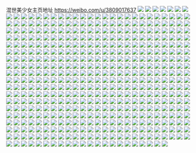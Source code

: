 混世美少女主页地址 https://weibo.com/u/3809017637 
![](https://wx4.sinaimg.cn/mw2000/e308ff25ly1h85mmlumxkj20u0140k13.jpg) 
![](https://wx4.sinaimg.cn/mw2000/e308ff25ly1h85mlwzrcdj20u0140n60.jpg) 
![](https://wx4.sinaimg.cn/mw2000/e308ff25ly1h85mlw3kj2j20u0140qar.jpg) 
![](https://wx4.sinaimg.cn/mw2000/e308ff25ly1h85mlwnkadj20u0140k0a.jpg) 
![](https://wx4.sinaimg.cn/mw2000/e308ff25ly1h83ulrlyc3j20ju1ds0vk.jpg) 
![](https://wx4.sinaimg.cn/mw2000/e308ff25ly1h80bhhpk8wj20u0140gwy.jpg) 
![](https://wx4.sinaimg.cn/mw2000/e308ff25ly1h80bhf6m1dj20u014012u.jpg) 
![](https://wx4.sinaimg.cn/mw2000/e308ff25ly1h80bhi588xj20u0140gv8.jpg) 
![](https://wx4.sinaimg.cn/mw2000/e308ff25ly1h7zdlmud5ej20ka0g4js5.jpg) 
![](https://wx4.sinaimg.cn/mw2000/e308ff25ly1h7zdkl17loj20jq0b974o.jpg) 
![](https://wx4.sinaimg.cn/mw2000/e308ff25ly1h7w65issakj20u00u0q7t.jpg) 
![](https://wx4.sinaimg.cn/mw2000/e308ff25ly1h7y2x4kbfkj20u00u0jvk.jpg) 
![](https://wx4.sinaimg.cn/mw2000/e308ff25ly1h7tps7pnhij20u014049h.jpg) 
![](https://wx4.sinaimg.cn/mw2000/e308ff25ly1h7tps820dmj20sg0sgthe.jpg) 
![](https://wx4.sinaimg.cn/mw2000/e308ff25ly1h7tps8d3ftj20u0140qcz.jpg) 
![](https://wx4.sinaimg.cn/mw2000/e308ff25ly1h7tnft1gqoj20n00cy0ts.jpg) 
![](https://wx4.sinaimg.cn/mw2000/e308ff25ly1h7q0781qoej20u0140tj8.jpg) 
![](https://wx4.sinaimg.cn/mw2000/e308ff25ly1h7q07b58hij20u014012q.jpg) 
![](https://wx4.sinaimg.cn/mw2000/e308ff25ly1h7q07dzht5j20u0140471.jpg) 
![](https://wx4.sinaimg.cn/mw2000/e308ff25ly1h7q07ith8zj20u014048n.jpg) 
![](https://wx4.sinaimg.cn/mw2000/e308ff25ly1h7q07kcgkej20u0140qbw.jpg) 
![](https://wx4.sinaimg.cn/mw2000/e308ff25ly1h7oujcm2wbj20u0140amp.jpg) 
![](https://wx4.sinaimg.cn/mw2000/e308ff25ly1h7oujbr0fxj20u014015m.jpg) 
![](https://wx4.sinaimg.cn/mw2000/e308ff25ly1h7oujc2v60j20u0140wnk.jpg) 
![](https://wx4.sinaimg.cn/mw2000/e308ff25ly1h7oujcvgh1j20u0140ti1.jpg) 
![](https://wx4.sinaimg.cn/mw2000/e308ff25ly1h7mi7ibq2kj20u014010u.jpg) 
![](https://wx4.sinaimg.cn/mw2000/e308ff25ly1h7mi7nelolj21400u00z1.jpg) 
![](https://wx4.sinaimg.cn/mw2000/e308ff25ly1h7li5vuxgwj20n01ds41l.jpg) 
![](https://wx4.sinaimg.cn/mw2000/e308ff25ly1h7lindx43qj20n01dsdhx.jpg) 
![](https://wx4.sinaimg.cn/mw2000/e308ff25ly1h7fs72ialxj20n01dsjse.jpg) 
![](https://wx4.sinaimg.cn/mw2000/e308ff25ly1h7fs72rs3yj20n01ds75d.jpg) 
![](https://wx4.sinaimg.cn/mw2000/e308ff25ly1h7fs729q31j20n01ds76o.jpg) 
![](https://wx4.sinaimg.cn/mw2000/e308ff25ly1h7k6wwbjjbj20u01407mo.jpg) 
![](https://wx4.sinaimg.cn/mw2000/e308ff25ly1h7k6wwok94j20u0140nfo.jpg) 
![](https://wx4.sinaimg.cn/mw2000/e308ff25ly1h7k6zkl0o4j20u01407d1.jpg) 
![](https://wx4.sinaimg.cn/mw2000/e308ff25ly1h7k71ytqtjj20u0140aiz.jpg) 
![](https://wx4.sinaimg.cn/mw2000/e308ff25ly1h7cer9qm5nj20u0140tdh.jpg) 
![](https://wx4.sinaimg.cn/mw2000/e308ff25ly1h7cera0qv6j20u0140wjf.jpg) 
![](https://wx4.sinaimg.cn/mw2000/e308ff25ly1h7ceraeadtj20u0140qcb.jpg) 
![](https://wx4.sinaimg.cn/mw2000/e308ff25ly1h7cerankxdj20u014042y.jpg) 
![](https://wx4.sinaimg.cn/mw2000/e308ff25ly1h7k6m7h9egj20u0140woy.jpg) 
![](https://wx4.sinaimg.cn/mw2000/e308ff25ly1h7k6m8vnltj20u0140dqk.jpg) 
![](https://wx4.sinaimg.cn/mw2000/e308ff25ly1h7k6m8193oj20u0140tjo.jpg) 
![](https://wx4.sinaimg.cn/mw2000/e308ff25ly1h7k6m94ec1j20u0140k2i.jpg) 
![](https://wx4.sinaimg.cn/mw2000/e308ff25ly1h7k6m75ydjj20u01407eu.jpg) 
![](https://wx4.sinaimg.cn/mw2000/e308ff25ly1h7k6m8mdfrj20u0140dqh.jpg) 
![](https://wx4.sinaimg.cn/mw2000/e308ff25ly1h7k6jpmk2zj20u0140wnf.jpg) 
![](https://wx4.sinaimg.cn/mw2000/e308ff25ly1h7k6jpwm5rj20u0140thu.jpg) 
![](https://wx4.sinaimg.cn/mw2000/e308ff25ly1h7k6jqazvaj20u0140akl.jpg) 
![](https://wx4.sinaimg.cn/mw2000/e308ff25ly1h7cd1ofjgnj21400u0n23.jpg) 
![](https://wx4.sinaimg.cn/mw2000/e308ff25ly1h7cd1op2jqj21400u0di3.jpg) 
![](https://wx4.sinaimg.cn/mw2000/e308ff25ly1h7cd1p7lq9j21hc0u0n2o.jpg) 
![](https://wx4.sinaimg.cn/mw2000/e308ff25ly1h7ccqsm9bzj20u0140n43.jpg) 
![](https://wx4.sinaimg.cn/mw2000/e308ff25ly1h7ccqt58v4j20u00u0abk.jpg) 
![](https://wx4.sinaimg.cn/mw2000/e308ff25ly1h73xj1f1trj20u0140gpy.jpg) 
![](https://wx4.sinaimg.cn/mw2000/e308ff25ly1h73xj1ojtxj20u01400xa.jpg) 
![](https://wx4.sinaimg.cn/mw2000/e308ff25ly1h73xj1xzwyj20u0140q7v.jpg) 
![](https://wx4.sinaimg.cn/mw2000/e308ff25ly1h73xj26e19j20u01400uc.jpg) 
![](https://wx4.sinaimg.cn/mw2000/e308ff25ly1h71th7y5z0j20u0140ju0.jpg) 
![](https://wx4.sinaimg.cn/mw2000/e308ff25ly1h6skudh7u5j21400u0tfq.jpg) 
![](https://wx4.sinaimg.cn/mw2000/e308ff25ly1h6x4n04a9vj20u0140dp5.jpg) 
![](https://wx4.sinaimg.cn/mw2000/e308ff25ly1h6skycg2bkj20n00uotbd.jpg) 
![](https://wx4.sinaimg.cn/mw2000/e308ff25ly1h6tk7meplcj20u00u0gms.jpg) 
![](https://wx4.sinaimg.cn/mw2000/e308ff25ly1h6tk7n66d0j20u013yn0p.jpg) 
![](https://wx4.sinaimg.cn/mw2000/e308ff25ly1h6x4skzfgbj21400u0n4l.jpg) 
![](https://wx4.sinaimg.cn/mw2000/e308ff25ly1h6x4sg67k6j20u0140tgd.jpg) 
![](https://wx4.sinaimg.cn/mw2000/e308ff25ly1h6x4sz475aj20u01400wp.jpg) 
![](https://wx4.sinaimg.cn/mw2000/e308ff25ly1h6mxuvly2nj20u0140465.jpg) 
![](https://wx4.sinaimg.cn/mw2000/e308ff25ly1h6mxuv0k6rj20u0140dn5.jpg) 
![](https://wx4.sinaimg.cn/mw2000/e308ff25ly1h6mxuuda40j20u0140qat.jpg) 
![](https://wx4.sinaimg.cn/mw2000/e308ff25ly1h6mxutip9rj20u0140wmj.jpg) 
![](https://wx4.sinaimg.cn/mw2000/e308ff25ly1h6mxuwe3nhj20u0140n3w.jpg) 
![](https://wx4.sinaimg.cn/mw2000/e308ff25ly1h6my0hmfs8j20u01407bi.jpg) 
![](https://wx4.sinaimg.cn/mw2000/e308ff25ly1h6hf8bzgpwj20u0140q6v.jpg) 
![](https://wx4.sinaimg.cn/mw2000/e308ff25ly1h6gxjyznlij20u00u077c.jpg) 
![](https://wx4.sinaimg.cn/mw2000/e308ff25ly1h6hf9npst0j20u0140dmi.jpg) 
![](https://wx4.sinaimg.cn/mw2000/e308ff25ly1h6b3k0qgioj20u0140tk3.jpg) 
![](https://wx4.sinaimg.cn/mw2000/e308ff25ly1h6b3k042xfj20u014017r.jpg) 
![](https://wx4.sinaimg.cn/mw2000/e308ff25ly1h6b3k1gx7qj20u0140dra.jpg) 
![](https://wx4.sinaimg.cn/mw2000/e308ff25ly1h65z4xh8k0j21g70tc7cr.jpg) 
![](https://wx4.sinaimg.cn/mw2000/e308ff25ly1h646dmrfs3j20n01dsdmo.jpg) 
![](https://wx4.sinaimg.cn/mw2000/e308ff25ly1h646dnmbrkj20u014049n.jpg) 
![](https://wx4.sinaimg.cn/mw2000/e308ff25ly1h60zidnuk8j20u0140gzy.jpg) 
![](https://wx4.sinaimg.cn/mw2000/e308ff25ly1h60zieaulaj20u0140gvz.jpg) 
![](https://wx4.sinaimg.cn/mw2000/e308ff25ly1h60zidy9ksj20u0140duh.jpg) 
![](https://wx4.sinaimg.cn/mw2000/e308ff25ly1h5zlspeg1yj20u0140tc5.jpg) 
![](https://wx4.sinaimg.cn/mw2000/e308ff25ly1h5zlsp0iycj20u0140afl.jpg) 
![](https://wx4.sinaimg.cn/mw2000/e308ff25ly1h5zlspq4klj20u0140gu0.jpg) 
![](https://wx4.sinaimg.cn/mw2000/e308ff25ly1h5s84i5x6ej20n00uoq8o.jpg) 
![](https://wx4.sinaimg.cn/mw2000/e308ff25ly1h5s84hsfg4j22c0340b2b.jpg) 
![](https://wx4.sinaimg.cn/mw2000/e308ff25ly1h5pza7x447j20u0140gvq.jpg) 
![](https://wx4.sinaimg.cn/mw2000/e308ff25ly1h5pza8oj12j20u01407e7.jpg) 
![](https://wx4.sinaimg.cn/mw2000/e308ff25ly1h5o8ixhrsjj22c0340u0z.jpg) 
![](https://wx4.sinaimg.cn/mw2000/e308ff25ly1h5o8iz3eb5j21o02807wi.jpg) 
![](https://wx4.sinaimg.cn/mw2000/e308ff25ly1h5o8j2goj4j22c0340b2c.jpg) 
![](https://wx4.sinaimg.cn/mw2000/e308ff25ly1h5n66wdy57j22c0340x6q.jpg) 
![](https://wx4.sinaimg.cn/mw2000/e308ff25ly1h5n66u6oz6j22c0340e83.jpg) 
![](https://wx4.sinaimg.cn/mw2000/e308ff25ly1h5n66rk4a6j22c0340b2b.jpg) 
![](https://wx4.sinaimg.cn/mw2000/e308ff25ly1h5n66yjsz3j22c0340npf.jpg) 
![](https://wx4.sinaimg.cn/mw2000/e308ff25ly1h5k8yceqzaj20wi17cqgi.jpg) 
![](https://wx4.sinaimg.cn/mw2000/e308ff25ly1h5k8yb8ul3j20sy12mqfu.jpg) 
![](https://wx4.sinaimg.cn/mw2000/e308ff25ly1h5k8yafyysj21o0280u0x.jpg) 
![](https://wx4.sinaimg.cn/mw2000/e308ff25ly1h5k8ydbvzpj20wi17caj1.jpg) 
![](https://wx4.sinaimg.cn/mw2000/e308ff25ly1h5jrs8sm0sj22c0340kjn.jpg) 
![](https://wx4.sinaimg.cn/mw2000/e308ff25ly1h5jrsc28csj22c0340npf.jpg) 
![](https://wx4.sinaimg.cn/mw2000/e308ff25ly1h5jrsid0tlj22c0340u0z.jpg) 
![](https://wx4.sinaimg.cn/mw2000/e308ff25ly1h5h9kv6774j22c0340qv8.jpg) 
![](https://wx4.sinaimg.cn/mw2000/e308ff25ly1h5h9ks1szjj22c03407wk.jpg) 
![](https://wx4.sinaimg.cn/mw2000/e308ff25ly1h5h9koh6hnj22c03401l0.jpg) 
![](https://wx4.sinaimg.cn/mw2000/e308ff25ly1gzd8g9jwhkj20u014010s.jpg) 
![](https://wx4.sinaimg.cn/mw2000/e308ff25ly1gzd8g7p7tqj20u0140jz9.jpg) 
![](https://wx4.sinaimg.cn/mw2000/e308ff25ly1gzd8g5vzwpj20u0140ai4.jpg) 
![](https://wx4.sinaimg.cn/mw2000/e308ff25ly1gxp0rgpy8ij22bt340u0x.jpg) 
![](https://wx4.sinaimg.cn/mw2000/e308ff25ly1gxp0s3p525j22c0340kjm.jpg) 
![](https://wx4.sinaimg.cn/mw2000/e308ff25ly1gvzbdxy3thj21o0280e82.jpg) 
![](https://wx4.sinaimg.cn/mw2000/e308ff25ly1gvzbgdy1kaj21o02807wi.jpg) 
![](https://wx4.sinaimg.cn/mw2000/e308ff25ly1gvzbe0skqij21o0280b2a.jpg) 
![](https://wx4.sinaimg.cn/mw2000/0049Mfully1gvn7qjvimcj60u0140h0b02.jpg) 
![](https://wx4.sinaimg.cn/mw2000/e308ff25ly1gvn7qm62o8j20u01404cx.jpg) 
![](https://wx4.sinaimg.cn/mw2000/e308ff25ly1gvn7qh709pj20u01407is.jpg) 
![](https://wx4.sinaimg.cn/mw2000/0049Mfully1gvl8pc5ujxj62c03407wm02.jpg) 
![](https://wx4.sinaimg.cn/mw2000/0049Mfully1gvl8pfax7ej62c02c0npe02.jpg) 
![](https://wx4.sinaimg.cn/mw2000/0049Mfully1gvl8owtkk2j62bt340e8502.jpg) 
![](https://wx4.sinaimg.cn/mw2000/0049Mfully1gvl8oyrd3xj60rj10pdyj02.jpg) 
![](https://wx4.sinaimg.cn/mw2000/0049Mfully1gvl8oxq9mej60oz0xbdrz02.jpg) 
![](https://wx4.sinaimg.cn/mw2000/0049Mfully1gvl8pd2fq2j60k40qtjyt02.jpg) 
![](https://wx4.sinaimg.cn/mw2000/0049Mfully1gve34ps99tj61o0280x6q02.jpg) 
![](https://wx4.sinaimg.cn/mw2000/0049Mfully1gve34uut22j61o02807wj02.jpg) 
![](https://wx4.sinaimg.cn/mw2000/0049Mfully1gve34z41s5j61o02807wj02.jpg) 
![](https://wx4.sinaimg.cn/mw2000/0049Mfully1gve34lfbl2j61o02804qr02.jpg) 
![](https://wx4.sinaimg.cn/mw2000/0049Mfully1gv03d1zshnj60u0140tek02.jpg) 
![](https://wx4.sinaimg.cn/mw2000/e308ff25ly1gv03d326bsj20u0140doq.jpg) 
![](https://wx4.sinaimg.cn/mw2000/e308ff25ly1gv03d2lhmqj20u00u0472.jpg) 
![](https://wx4.sinaimg.cn/mw2000/0049Mfully1gv03d1jh8vj60u0140alt02.jpg) 
![](https://wx4.sinaimg.cn/mw2000/0049Mfully1gux0xbkoizj61o01o0qv502.jpg) 
![](https://wx4.sinaimg.cn/mw2000/0049Mfully1gux0xce0r4j61o01o0hdt02.jpg) 
![](https://wx4.sinaimg.cn/mw2000/0049Mfully1gux0xdrwadj61gv1gve8102.jpg) 
![](https://wx4.sinaimg.cn/mw2000/0049Mfully1gux0x9zmknj61o01o0u0x02.jpg) 
![](https://wx4.sinaimg.cn/mw2000/e308ff25ly1gt4g4qfp9wj21o0280kjl.jpg) 
![](https://wx4.sinaimg.cn/mw2000/e308ff25ly1gt4g4rcc87j21o0280e81.jpg) 
![](https://wx4.sinaimg.cn/mw2000/e308ff25ly1gt4g4okelqj21o0280hdt.jpg) 
![](https://wx4.sinaimg.cn/mw2000/e308ff25ly1gt4g4sa2awj21o0280npd.jpg) 
![](https://wx4.sinaimg.cn/mw2000/e308ff25ly1gsus6v8qozj20zk1beh8f.jpg) 
![](https://wx4.sinaimg.cn/mw2000/0049Mfully1gsus6x1lo3j60zk1benhm02.jpg) 
![](https://wx4.sinaimg.cn/mw2000/e308ff25ly1gsus6xgawpj20zk1be7rp.jpg) 
![](https://wx4.sinaimg.cn/mw2000/e308ff25ly1gsus6w0wuvj20zk1a7auw.jpg) 
![](https://wx4.sinaimg.cn/mw2000/e308ff25ly1gsus6yn6p2j22c02c07wi.jpg) 
![](https://wx4.sinaimg.cn/mw2000/e308ff25ly1gsus6wlr2zj20zk1be7ri.jpg) 
![](https://wx4.sinaimg.cn/mw2000/e308ff25ly1gs2jnd0075j20u0140gnv.jpg) 
![](https://wx4.sinaimg.cn/mw2000/e308ff25ly1gr5wpwa2dxj20u0140agf.jpg) 
![](https://wx4.sinaimg.cn/mw2000/e308ff25ly1gr5wpvu00hj20ty13x7ed.jpg) 
![](https://wx4.sinaimg.cn/mw2000/e308ff25ly1gr5wpwuk9fj20rr1dckbd.jpg) 
![](https://wx4.sinaimg.cn/mw2000/e308ff25ly1gqpaexejq0j21o01o07wh.jpg) 
![](https://wx4.sinaimg.cn/mw2000/e308ff25ly1gqmhaqb0qlj20u0140qel.jpg) 
![](https://wx4.sinaimg.cn/mw2000/e308ff25ly1gqmqm2ra81j20u0140am3.jpg) 
![](https://wx4.sinaimg.cn/mw2000/e308ff25ly1gqmqtdc84rj20u0140tk9.jpg) 
![](https://wx4.sinaimg.cn/mw2000/e308ff25ly1gqmqm22z58j20u0140k2d.jpg) 
![](https://wx4.sinaimg.cn/mw2000/e308ff25ly1gqmqtdxt33j20u0140aiq.jpg) 
![](https://wx4.sinaimg.cn/mw2000/e308ff25ly1gqmhav2mrlj20u0140k36.jpg) 
![](https://wx4.sinaimg.cn/mw2000/e308ff25ly1gqmhax2du7j20u0140aqm.jpg) 
![](https://wx4.sinaimg.cn/mw2000/e308ff25ly1gqmhbxpofdj20u0140nd3.jpg) 
![](https://wx4.sinaimg.cn/mw2000/e308ff25ly1gqmhawh8s3j20u0140toq.jpg) 
![](https://wx4.sinaimg.cn/mw2000/e308ff25ly1gpzc2ria64j20u01477ee.jpg) 
![](https://wx4.sinaimg.cn/mw2000/e308ff25ly1gpzc2sc2xgj20u00u07ba.jpg) 
![](https://wx4.sinaimg.cn/mw2000/e308ff25ly1gpzc2qi1d2j20u014pqdg.jpg) 
![](https://wx4.sinaimg.cn/mw2000/e308ff25ly1gpzc2t55ywj21400u0tm1.jpg) 
![](https://wx4.sinaimg.cn/mw2000/e308ff25ly1gpzc2trky4j20u00u07do.jpg) 
![](https://wx4.sinaimg.cn/mw2000/e308ff25ly1gpzc2uq2w1j21400u015q.jpg) 
![](https://wx4.sinaimg.cn/mw2000/e308ff25ly1gp984uejn0j20u00u0wml.jpg) 
![](https://wx4.sinaimg.cn/mw2000/e308ff25ly1gp984vog6hj20u00u0487.jpg) 
![](https://wx4.sinaimg.cn/mw2000/e308ff25ly1gp984xg923j20u00u0tgi.jpg) 
![](https://wx4.sinaimg.cn/mw2000/e308ff25ly1gp984yq3tjj20u00u0wjw.jpg) 
![](https://wx4.sinaimg.cn/mw2000/e308ff25ly1gp984zi7taj20u00u0gpf.jpg) 
![](https://wx4.sinaimg.cn/mw2000/e308ff25ly1gp9850e5p2j20u00u0te5.jpg) 
![](https://wx4.sinaimg.cn/mw2000/e308ff25ly1gp9851ihejj20u00u07a5.jpg) 
![](https://wx4.sinaimg.cn/mw2000/e308ff25ly1gp984tahbtj20u00u0jyz.jpg) 
![](https://wx4.sinaimg.cn/mw2000/e308ff25ly1gp9852viuzj20u00u0gua.jpg) 
![](https://wx4.sinaimg.cn/mw2000/e308ff25ly1goy1ddvws2j22c02c0e82.jpg) 
![](https://wx4.sinaimg.cn/mw2000/e308ff25ly1gopbezcczhj21o01o07wh.jpg) 
![](https://wx4.sinaimg.cn/mw2000/e308ff25ly1gokzxsr24aj21o027z1ky.jpg) 
![](https://wx4.sinaimg.cn/mw2000/e308ff25ly1gokzx21m8bj21o027zhdt.jpg) 
![](https://wx4.sinaimg.cn/mw2000/e308ff25ly1gokzx3hnoej21o0280qv5.jpg) 
![](https://wx4.sinaimg.cn/mw2000/e308ff25ly1gocqxr4s39j22c02c0e82.jpg) 
![](https://wx4.sinaimg.cn/mw2000/e308ff25ly1gocqxw6xhmj22c02c0e82.jpg) 
![](https://wx4.sinaimg.cn/mw2000/e308ff25ly1gocqy0q65zj22c02c0u0x.jpg) 
![](https://wx4.sinaimg.cn/mw2000/e308ff25ly1gnl5q7xqu5j22c02c04qp.jpg) 
![](https://wx4.sinaimg.cn/mw2000/e308ff25ly1gnl5q5xafjj22c02c0x6p.jpg) 
![](https://wx4.sinaimg.cn/mw2000/e308ff25ly1gnl5q9f9tkj22c02c04qp.jpg) 
![](https://wx4.sinaimg.cn/mw2000/e308ff25ly1gnjbh9xa79j22c02c0e81.jpg) 
![](https://wx4.sinaimg.cn/mw2000/e308ff25ly1gn768eu0ufj22c02c01kx.jpg) 
![](https://wx4.sinaimg.cn/mw2000/e308ff25ly1gn768dc6zaj22c02c0e81.jpg) 
![](https://wx4.sinaimg.cn/mw2000/e308ff25ly1gn768gpmz8j22c02c04qp.jpg) 
![](https://wx4.sinaimg.cn/mw2000/e308ff25ly1gn768jh8q2j22c02c07wh.jpg) 
![](https://wx4.sinaimg.cn/mw2000/e308ff25ly1gn2wvnesvdj22c02c04pr.jpg) 
![](https://wx4.sinaimg.cn/mw2000/e308ff25ly1gmykdo4j9cj20u00u0wic.jpg) 
![](https://wx4.sinaimg.cn/mw2000/e308ff25ly1gmykdpkz2zj20u00u0dia.jpg) 
![](https://wx4.sinaimg.cn/mw2000/e308ff25ly1gmykdq31azj20u00u0q78.jpg) 
![](https://wx4.sinaimg.cn/mw2000/e308ff25ly1gmykdqa8xwj20u00u0dim.jpg) 
![](https://wx4.sinaimg.cn/mw2000/e308ff25ly1gmqkn7fj6xj20u00u0n0d.jpg) 
![](https://wx4.sinaimg.cn/mw2000/e308ff25ly1gmput5ouauj22c02c0b2b.jpg) 
![](https://wx4.sinaimg.cn/mw2000/e308ff25ly1gmmzu719kcj22c02c07wh.jpg) 
![](https://wx4.sinaimg.cn/mw2000/e308ff25ly1gmelehhryej22c02c0e81.jpg) 
![](https://wx4.sinaimg.cn/mw2000/e308ff25ly1gmcd61g0dtj21o0280npe.jpg) 
![](https://wx4.sinaimg.cn/mw2000/e308ff25ly1gmb26pbjnnj21400u0e81.jpg) 
![](https://wx4.sinaimg.cn/mw2000/e308ff25ly1gmb1zj69bdj22c0340npe.jpg) 
![](https://wx4.sinaimg.cn/mw2000/e308ff25ly1gmb1zeuucgj22c0340u0x.jpg) 
![](https://wx4.sinaimg.cn/mw2000/e308ff25ly1gmb1zkk1euj20m00tckcm.jpg) 
![](https://wx4.sinaimg.cn/mw2000/e308ff25ly1gmb22w3chaj20hy0ny7r0.jpg) 
![](https://wx4.sinaimg.cn/mw2000/e308ff25ly1gmb23u9sh4j20u00u0e4v.jpg) 
![](https://wx4.sinaimg.cn/mw2000/e308ff25ly1gmb23fabbfj20u00u0tif.jpg) 
![](https://wx4.sinaimg.cn/mw2000/e308ff25ly1gmb23eq0y8j20u00u0gxx.jpg) 
![](https://wx4.sinaimg.cn/mw2000/e308ff25ly1gmb24hb8jaj22c02c0b2a.jpg) 
![](https://wx4.sinaimg.cn/mw2000/e308ff25ly1gmb1ve79g6j20tu0tue81.jpg) 
![](https://wx4.sinaimg.cn/mw2000/e308ff25ly1gmb1vdftkyj20tu0tu7wh.jpg) 
![](https://wx4.sinaimg.cn/mw2000/e308ff25ly1gmb1vv275nj20tu0tu4qp.jpg) 
![](https://wx4.sinaimg.cn/mw2000/e308ff25ly1gmb1w8wd1vj20tu0tub29.jpg) 
![](https://wx4.sinaimg.cn/mw2000/e308ff25ly1gmb1dev46hj21o0280e82.jpg) 
![](https://wx4.sinaimg.cn/mw2000/e308ff25ly1gmb1dbirqtj21o02804qq.jpg) 
![](https://wx4.sinaimg.cn/mw2000/e308ff25ly1gmb1dd82yij21o0280hdu.jpg) 
![](https://wx4.sinaimg.cn/mw2000/e308ff25ly1gmb1da5rnyj21o0280hdu.jpg) 
![](https://wx4.sinaimg.cn/mw2000/e308ff25ly1gmb1dgc0jdj20u0140tj4.jpg) 
![](https://wx4.sinaimg.cn/mw2000/e308ff25ly1gmb1dg0sb8j20n00uldo4.jpg) 
![](https://wx4.sinaimg.cn/mw2000/e308ff25ly1gmb192hh34j22c02c01kx.jpg) 
![](https://wx4.sinaimg.cn/mw2000/e308ff25ly1gmb194ghcdj22c02c0npd.jpg) 
![](https://wx4.sinaimg.cn/mw2000/e308ff25ly1gmb196hj8cj23402c0qv5.jpg) 
![](https://wx4.sinaimg.cn/mw2000/e308ff25ly1gmb0q7oj5gj21o026bu0z.jpg) 
![](https://wx4.sinaimg.cn/mw2000/e308ff25ly1gmb0q8l1cjj21o0280npd.jpg) 
![](https://wx4.sinaimg.cn/mw2000/e308ff25ly1gmb0q971r4j20mi0mikdv.jpg) 
![](https://wx4.sinaimg.cn/mw2000/e308ff25ly1gmb0ldnvwkj22c02c04qp.jpg) 
![](https://wx4.sinaimg.cn/mw2000/e308ff25ly1gmb0lc0tpej22c02c01kx.jpg) 
![](https://wx4.sinaimg.cn/mw2000/e308ff25ly1gmb0lfa1qrj22c02c07wh.jpg) 
![](https://wx4.sinaimg.cn/mw2000/e308ff25ly1gmb0liwe2dj23402c0x6p.jpg) 
![](https://wx4.sinaimg.cn/mw2000/e308ff25ly1gmb0lgu5s3j22c02c01kx.jpg) 
![](https://wx4.sinaimg.cn/mw2000/e308ff25ly1gmb0lkpx26j22c02c07wh.jpg) 
![](https://wx4.sinaimg.cn/mw2000/e308ff25ly1gmb0i42cb0j22c02c07wh.jpg) 
![](https://wx4.sinaimg.cn/mw2000/e308ff25ly1gmb0i5uv9kj22c02c0b29.jpg) 
![](https://wx4.sinaimg.cn/mw2000/e308ff25ly1gmb0i8e3uhj22c02c0b29.jpg) 
![](https://wx4.sinaimg.cn/mw2000/e308ff25ly1gmb0i233r8j22c02c07wh.jpg) 
![](https://wx4.sinaimg.cn/mw2000/e308ff25ly1gmb0ib17dqj22c0340qv5.jpg) 
![](https://wx4.sinaimg.cn/mw2000/e308ff25ly1gmb0id2rifj22c02c07wh.jpg) 
![](https://wx4.sinaimg.cn/mw2000/e308ff25ly1gmb0iemfd9j22c02c07wh.jpg) 
![](https://wx4.sinaimg.cn/mw2000/e308ff25ly1gmb0iglxquj22c02c0b29.jpg) 
![](https://wx4.sinaimg.cn/mw2000/e308ff25ly1gmb0iis1j8j22c02c04qp.jpg) 
![](https://wx4.sinaimg.cn/mw2000/e308ff25ly1gm9vsrvaffj22c02c07w8.jpg) 
![](https://wx4.sinaimg.cn/mw2000/e308ff25ly1gm9vstexerj22c02c01kx.jpg) 
![](https://wx4.sinaimg.cn/mw2000/e308ff25ly1gm9vsul3crj22c02c0kab.jpg) 
![](https://wx4.sinaimg.cn/mw2000/e308ff25ly1gm9vsqovy8j22c02c01h1.jpg) 
![](https://wx4.sinaimg.cn/mw2000/e308ff25ly1gm9vsvvzwtj22c02c07wh.jpg) 
![](https://wx4.sinaimg.cn/mw2000/e308ff25ly1gm9vsx21q2j22c02c0qtr.jpg) 
![](https://wx4.sinaimg.cn/mw2000/e308ff25ly1gm9vsy2mzlj22c02c0tju.jpg) 
![](https://wx4.sinaimg.cn/mw2000/e308ff25ly1gm9vsz8l2zj22c02c04qp.jpg) 
![](https://wx4.sinaimg.cn/mw2000/e308ff25ly1gm9vt01ccdj20qa0qati2.jpg) 
![](https://wx4.sinaimg.cn/mw2000/e308ff25ly1gm8aak3c48j22c02c07wh.jpg) 
![](https://wx4.sinaimg.cn/mw2000/e308ff25ly1glm1exjmw2j23402c0hdt.jpg) 
![](https://wx4.sinaimg.cn/mw2000/e308ff25ly1glm1fhje84j21o0280x6p.jpg) 
![](https://wx4.sinaimg.cn/mw2000/e308ff25ly1glm1eyltztj20n00h743j.jpg) 
![](https://wx4.sinaimg.cn/mw2000/e308ff25ly1glm1fcizt2j21ag1ajb1j.jpg) 
![](https://wx4.sinaimg.cn/mw2000/e308ff25ly1glm1enmnclj20n00lpq63.jpg) 
![](https://wx4.sinaimg.cn/mw2000/e308ff25ly1glm1ffknt7j21o0280kjm.jpg) 
![](https://wx4.sinaimg.cn/mw2000/e308ff25gy1glhz4a4gejj22c0340b2d.jpg) 
![](https://wx4.sinaimg.cn/mw2000/e308ff25gy1glhz4h3u4zj23402c0b29.jpg) 
![](https://wx4.sinaimg.cn/mw2000/e308ff25gy1glhz45de3fj23402c0npd.jpg) 
![](https://wx4.sinaimg.cn/mw2000/e308ff25gy1glhz4eygu9j22bt3407wl.jpg) 
![](https://wx4.sinaimg.cn/mw2000/e308ff25gy1gl47zo3qkvj22c033yu0z.jpg) 
![](https://wx4.sinaimg.cn/mw2000/e308ff25gy1gl30f76lp9j22c02c0hdt.jpg) 
![](https://wx4.sinaimg.cn/mw2000/e308ff25gy1gl2xtq74dej23402jeqv7.jpg) 
![](https://wx4.sinaimg.cn/mw2000/e308ff25gy1gl2xtnxo1pj22c03407wj.jpg) 
![](https://wx4.sinaimg.cn/mw2000/e308ff25gy1gl2xtovaxoj21o02801ky.jpg) 
![](https://wx4.sinaimg.cn/mw2000/e308ff25gy1gl2xtrkh5kj22c0340kjn.jpg) 
![](https://wx4.sinaimg.cn/mw2000/e308ff25gy1gkzdg0vkh8j22c02c0hdt.jpg) 
![](https://wx4.sinaimg.cn/mw2000/e308ff25gy1gkzdg2qnvej22c02c0b29.jpg) 
![](https://wx4.sinaimg.cn/mw2000/e308ff25gy1gkyxch1f91j22c033y4qr.jpg) 
![](https://wx4.sinaimg.cn/mw2000/e308ff25gy1gkyxckyfhgj21o02801ky.jpg) 
![](https://wx4.sinaimg.cn/mw2000/e308ff25gy1gkyxcqfomej22c033yx6q.jpg) 
![](https://wx4.sinaimg.cn/mw2000/e308ff25gy1gkyxcv4lukj22c0340kjm.jpg) 
![](https://wx4.sinaimg.cn/mw2000/e308ff25gy1gkyxcb12p1j21o0280u0x.jpg) 
![](https://wx4.sinaimg.cn/mw2000/e308ff25gy1gkyxcygducj21c02dcqv5.jpg) 
![](https://wx4.sinaimg.cn/mw2000/e308ff25gy1gkyxd1y1bxj21o0280x6p.jpg) 
![](https://wx4.sinaimg.cn/mw2000/e308ff25gy1gkyy7zz4crj20m10tptej.jpg) 
![](https://wx4.sinaimg.cn/mw2000/e308ff25gy1gkyxd88odlj22c0340hdv.jpg) 
![](https://wx4.sinaimg.cn/mw2000/e308ff25gy1gkkqccqxiwj22bz2bz7wi.jpg) 
![](https://wx4.sinaimg.cn/mw2000/e308ff25gy1gkh6v40966j22c02c04qp.jpg) 
![](https://wx4.sinaimg.cn/mw2000/e308ff25gy1gkh6v6ur8uj22c02c04qp.jpg) 
![](https://wx4.sinaimg.cn/mw2000/e308ff25gy1gkc7yw4ap7j22c02c01ky.jpg) 
![](https://wx4.sinaimg.cn/mw2000/e308ff25ly1gk5plupneyj22c02c0e81.jpg) 
![](https://wx4.sinaimg.cn/mw2000/e308ff25ly1gjul0g1d2gj21o01o04qq.jpg) 
![](https://wx4.sinaimg.cn/mw2000/e308ff25ly1gjn9b3humcj22c02c0u0x.jpg) 
![](https://wx4.sinaimg.cn/mw2000/e308ff25ly1gjj0a885opj22c02c0e81.jpg) 
![](https://wx4.sinaimg.cn/mw2000/e308ff25ly1giodgs5l82j21kw1kwnn2.jpg) 
![](https://wx4.sinaimg.cn/mw2000/e308ff25ly1giodgtnpmuj21kw1kwe81.jpg) 
![](https://wx4.sinaimg.cn/mw2000/e308ff25ly1giodguitdsj21kw1kwe7b.jpg) 
![](https://wx4.sinaimg.cn/mw2000/e308ff25ly1giodgr8ym2j21kw1kw1kx.jpg) 
![](https://wx4.sinaimg.cn/mw2000/e308ff25ly1gi3fp2f5lfj21kw1kw7wh.jpg) 
![](https://wx4.sinaimg.cn/mw2000/e308ff25ly1gi3fp6fvfpj21o01o01ky.jpg) 
![](https://wx4.sinaimg.cn/mw2000/e308ff25ly1gi3fp3ytmxj21kw1kw7wh.jpg) 
![](https://wx4.sinaimg.cn/mw2000/e308ff25ly1gi3fp0x8sbj21kw1kwnpd.jpg) 
![](https://wx4.sinaimg.cn/mw2000/e308ff25ly1gi2aon9l2qj20u00u0ah5.jpg) 
![](https://wx4.sinaimg.cn/mw2000/e308ff25ly1gi2aoo1q47j20u00u0n3d.jpg) 
![](https://wx4.sinaimg.cn/mw2000/e308ff25ly1gi2aoora11j20u00u0gsi.jpg) 
![](https://wx4.sinaimg.cn/mw2000/e308ff25ly1gi2aomkl3gj20u00u0jwi.jpg) 
![](https://wx4.sinaimg.cn/mw2000/e308ff25ly1ghxt7v1673j22c02c0npe.jpg) 
![](https://wx4.sinaimg.cn/mw2000/e308ff25ly1ghxt7x5g0xj22c02c0npe.jpg) 
![](https://wx4.sinaimg.cn/mw2000/e308ff25ly1ghxt7zi98uj22801o0u0y.jpg) 
![](https://wx4.sinaimg.cn/mw2000/e308ff25gy1ghwlvg6c85j23402c0npd.jpg) 
![](https://wx4.sinaimg.cn/mw2000/e308ff25ly1ghsvzueu94j20va0u0n1d.jpg) 
![](https://wx4.sinaimg.cn/mw2000/e308ff25ly1ghsvzv687pj21400u0n7u.jpg) 
![](https://wx4.sinaimg.cn/mw2000/e308ff25ly1ghsvzwamuvj20u0140n7d.jpg) 
![](https://wx4.sinaimg.cn/mw2000/e308ff25ly1ghqwvpxrskj21s02dc7wh.jpg) 
![](https://wx4.sinaimg.cn/mw2000/e308ff25ly1ghqwvra6r8j21ov295hdt.jpg) 
![](https://wx4.sinaimg.cn/mw2000/e308ff25ly1ghqwvtn6asj21s02dcb29.jpg) 
![](https://wx4.sinaimg.cn/mw2000/e308ff25ly1ghqwvsf1adj21s02dc7wh.jpg) 
![](https://wx4.sinaimg.cn/mw2000/e308ff25gy1ghbh8malfpj21e41e4tq9.jpg) 
![](https://wx4.sinaimg.cn/mw2000/e308ff25gy1ghbh8pg930j22c02c0kjl.jpg) 
![](https://wx4.sinaimg.cn/mw2000/e308ff25gy1ghbh8txjcfj22c02c04qq.jpg) 
![](https://wx4.sinaimg.cn/mw2000/e308ff25gy1ghbh8l518fj22c02c01ky.jpg) 
![](https://wx4.sinaimg.cn/mw2000/e308ff25gy1ghbh8wqh97j20jc0jcjx2.jpg) 
![](https://wx4.sinaimg.cn/mw2000/e308ff25gy1ghbh8wa3jrj21s02dc7wh.jpg) 
![](https://wx4.sinaimg.cn/mw2000/e308ff25gy1gfawjib3b2j22c0340u0y.jpg) 
![](https://wx4.sinaimg.cn/mw2000/e308ff25gy1gf8lr71qwyj22c02c0e82.jpg) 
![](https://wx4.sinaimg.cn/mw2000/e308ff25gy1gf8lrbf0xrj22c02c0b2a.jpg) 
![](https://wx4.sinaimg.cn/mw2000/e308ff25ly1gebla15ia4j22ba2bab2a.jpg) 
![](https://wx4.sinaimg.cn/mw2000/e308ff25ly1gebla3ulmrj22c02c07wj.jpg) 
![](https://wx4.sinaimg.cn/mw2000/e308ff25ly1gebla6e1o0j22c02c0qv6.jpg) 
![](https://wx4.sinaimg.cn/mw2000/e308ff25ly1gebla8xuyej22c02c0x6p.jpg) 
![](https://wx4.sinaimg.cn/mw2000/e308ff25ly1ge7ihm9ldvj22c02c04qr.jpg) 
![](https://wx4.sinaimg.cn/mw2000/e308ff25ly1ge7ig3jjvdj22c02c0hdu.jpg) 
![](https://wx4.sinaimg.cn/mw2000/e308ff25ly1ge7id01fqyj22c02c0u0y.jpg) 
![](https://wx4.sinaimg.cn/mw2000/e308ff25ly1ge7ievuru6j22c02c0b2b.jpg) 
![](https://wx4.sinaimg.cn/mw2000/e308ff25ly1ge6invg5bwj22c0340kjo.jpg) 
![](https://wx4.sinaimg.cn/mw2000/e308ff25ly1ge6imnb2noj22c02ix7wk.jpg) 
![](https://wx4.sinaimg.cn/mw2000/e308ff25ly1ge6imqka4dj20u00u0dwn.jpg) 
![](https://wx4.sinaimg.cn/mw2000/e308ff25ly1ge6ikaqnrej20u00u0aoy.jpg) 
![](https://wx4.sinaimg.cn/mw2000/e308ff25ly1ge6ikgkhfdj20u00u0ane.jpg) 
![](https://wx4.sinaimg.cn/mw2000/e308ff25ly1ge6iosbhtpj22c02jnu0y.jpg) 
![](https://wx4.sinaimg.cn/mw2000/e308ff25ly1gdxc0gmkmaj20u00u0hdt.jpg) 
![](https://wx4.sinaimg.cn/mw2000/e308ff25ly1gdw6q3t7gjj20mi0mi7lh.jpg) 
![](https://wx4.sinaimg.cn/mw2000/e308ff25ly1gdsa8c7q1tj20u00u0gw0.jpg) 
![](https://wx4.sinaimg.cn/mw2000/e308ff25ly1gdm1qmnlqbj22c02c0npe.jpg) 
![](https://wx4.sinaimg.cn/mw2000/e308ff25ly1gdm1qip5naj22c02c0npe.jpg) 
![](https://wx4.sinaimg.cn/mw2000/e308ff25ly1gdm1qq6r2sj22c02c04qr.jpg) 
![](https://wx4.sinaimg.cn/mw2000/e308ff25ly1gdgnzzcharj20k00zk420.jpg) 
![](https://wx4.sinaimg.cn/mw2000/e308ff25ly1gd5avl5kcbj226i2woqv7.jpg) 
![](https://wx4.sinaimg.cn/mw2000/e308ff25ly1gd5av8b9d3j22c0340nph.jpg) 
![](https://wx4.sinaimg.cn/mw2000/e308ff25ly1gd5auaa9jsj224v2uhqv6.jpg) 
![](https://wx4.sinaimg.cn/mw2000/e308ff25ly1gd5baf0izhj22c0340x6u.jpg) 
![](https://wx4.sinaimg.cn/mw2000/e308ff25ly1gd5avzraslj22c0340npg.jpg) 
![](https://wx4.sinaimg.cn/mw2000/e308ff25ly1gd5axmk96tj22c03407wj.jpg) 
![](https://wx4.sinaimg.cn/mw2000/e308ff25ly1gd5awkmp05j22c0340hdy.jpg) 
![](https://wx4.sinaimg.cn/mw2000/e308ff25ly1gd5awpb830j22c0340b2c.jpg) 
![](https://wx4.sinaimg.cn/mw2000/e308ff25ly1gd5b4qv6obj22c0340npf.jpg) 
![](https://wx4.sinaimg.cn/mw2000/e308ff25ly1gd3y8etyo1j20u00u07af.jpg) 
![](https://wx4.sinaimg.cn/mw2000/e308ff25ly1gd3y8ejqq4j20u00u0atm.jpg) 
![](https://wx4.sinaimg.cn/mw2000/e308ff25ly1gd3y8m62n8j20u00u0gqf.jpg) 
![](https://wx4.sinaimg.cn/mw2000/e308ff25ly1gbhcu498qrj21o01o0x6p.jpg) 
![](https://wx4.sinaimg.cn/mw2000/e308ff25gy1gaejnmdtttj21o01o0npd.jpg) 
![](https://wx4.sinaimg.cn/mw2000/e308ff25gy1gaejnnqtt4j21o01o0npd.jpg) 
![](https://wx4.sinaimg.cn/mw2000/e308ff25gy1gaejnkv1r6j21o01o0qv5.jpg) 
![](https://wx4.sinaimg.cn/mw2000/e308ff25ly1ga8b8cta3pj21o01o8kjl.jpg) 
![](https://wx4.sinaimg.cn/mw2000/e308ff25ly1g9459k6wlnj216o1kukhw.jpg) 
![](https://wx4.sinaimg.cn/mw2000/e308ff25ly1g9459jpo9xj216o1ku7wh.jpg) 
![](https://wx4.sinaimg.cn/mw2000/e308ff25ly1g9459iyibrj21w02iob2a.jpg) 
![](https://wx4.sinaimg.cn/mw2000/e308ff25ly1g9459aoo8oj21w01w0u0y.jpg) 
![](https://wx4.sinaimg.cn/mw2000/e308ff25ly1g9459hnf2xj21up2ioqv7.jpg) 
![](https://wx4.sinaimg.cn/mw2000/e308ff25ly1g9459kwloij21o01o0qv5.jpg) 
![](https://wx4.sinaimg.cn/mw2000/e308ff25ly1g89mcpje2vj21o02801kz.jpg) 
![](https://wx4.sinaimg.cn/mw2000/e308ff25ly1g89mcr9o88j22801o04qr.jpg) 
![](https://wx4.sinaimg.cn/mw2000/e308ff25ly1g89mcsn7ljj21o01o01ky.jpg) 
![](https://wx4.sinaimg.cn/mw2000/e308ff25ly1g89mctzaysj21o01o07wi.jpg) 
![](https://wx4.sinaimg.cn/mw2000/e308ff25ly1g7kexegd5wj20u00u0th1.jpg) 
![](https://wx4.sinaimg.cn/mw2000/e308ff25ly1g7kexf7vj0j20u00u0wp5.jpg) 
![](https://wx4.sinaimg.cn/mw2000/e308ff25ly1g7kexetshuj20u00u0123.jpg) 
![](https://wx4.sinaimg.cn/mw2000/e308ff25ly1g7kexfouejj20u01407jo.jpg) 
![](https://wx4.sinaimg.cn/mw2000/e308ff25ly1g7ivnrppatj20u01404cv.jpg) 
![](https://wx4.sinaimg.cn/mw2000/e308ff25ly1g7c4me9seuj21901o0hdu.jpg) 
![](https://wx4.sinaimg.cn/mw2000/e308ff25ly1g77hkgj1hvj21o01o01ky.jpg) 
![](https://wx4.sinaimg.cn/mw2000/e308ff25ly1g77hkla78tj21o01o0x6p.jpg) 
![](https://wx4.sinaimg.cn/mw2000/e308ff25ly1g77hknodu3j21o01o01kx.jpg) 
![](https://wx4.sinaimg.cn/mw2000/e308ff25ly1g76f6cl3x0j21o01o0u0x.jpg) 
![](https://wx4.sinaimg.cn/mw2000/e308ff25ly1g75g88osobj21o027uqv5.jpg) 
![](https://wx4.sinaimg.cn/mw2000/e308ff25ly1g75g8bni6gj21o027ukjl.jpg) 
![](https://wx4.sinaimg.cn/mw2000/e308ff25ly1g75g8aee5nj21o027unpd.jpg) 
![](https://wx4.sinaimg.cn/mw2000/e308ff25ly1g6jbo2tl6nj20u00u0wqg.jpg) 
![](https://wx4.sinaimg.cn/mw2000/e308ff25ly1g6jbo28c7tj20u00u0dsh.jpg) 
![](https://wx4.sinaimg.cn/mw2000/e308ff25ly1g6gy7t6djvj21901o0b29.jpg) 
![](https://wx4.sinaimg.cn/mw2000/e308ff25ly1g6gy8hv4zjj21901o0hdu.jpg) 
![](https://wx4.sinaimg.cn/mw2000/e308ff25ly1g6gy84ieldj21901o0e82.jpg) 
![](https://wx4.sinaimg.cn/mw2000/e308ff25ly1g6gy8b11hrj21821o0qv5.jpg) 
![](https://wx4.sinaimg.cn/mw2000/e308ff25ly1g6gy7pzgq8j21901o0hdu.jpg) 
![](https://wx4.sinaimg.cn/mw2000/e308ff25ly1g6gy7y9jjyj21o0190b2a.jpg) 
![](https://wx4.sinaimg.cn/mw2000/e308ff25gy1g6gchmlzo9j21901o07wi.jpg) 
![](https://wx4.sinaimg.cn/mw2000/e308ff25gy1g6gchkvp56j21901o01ky.jpg) 
![](https://wx4.sinaimg.cn/mw2000/e308ff25gy1g6gchj2qqbj20ro0rotio.jpg) 
![](https://wx4.sinaimg.cn/mw2000/e308ff25gy1g6gchjn5ysj20ro0roauj.jpg) 
![](https://wx4.sinaimg.cn/mw2000/e308ff25gy1g67tiqhiplj2190190e82.jpg) 
![](https://wx4.sinaimg.cn/mw2000/e308ff25gy1g67tijr7fpj215o336kjn.jpg) 
![](https://wx4.sinaimg.cn/mw2000/e308ff25gy1g67tiek6t1j21o0190b2b.jpg) 
![](https://wx4.sinaimg.cn/mw2000/e308ff25gy1g67ti8l6poj21hc0u0npd.jpg) 
![](https://wx4.sinaimg.cn/mw2000/e308ff25ly1g62zkk25iej20sg19ugq5.jpg) 
![](https://wx4.sinaimg.cn/mw2000/e308ff25ly1g4y6vkg5hkj21w01w0u0y.jpg) 
![](https://wx4.sinaimg.cn/mw2000/e308ff25ly1g4y6vhe2bij21w01w04qr.jpg) 
![](https://wx4.sinaimg.cn/mw2000/e308ff25ly1g4b4o43nb6j20u00u07ix.jpg) 
![](https://wx4.sinaimg.cn/mw2000/e308ff25ly1g4b4odz7jvj20u00u0dte.jpg) 
![](https://wx4.sinaimg.cn/mw2000/e308ff25ly1g4b4oh5cjlj20u00u07m1.jpg) 
![](https://wx4.sinaimg.cn/mw2000/e308ff25ly1g4b4obqiejj20u00u0drd.jpg) 
![](https://wx4.sinaimg.cn/mw2000/e308ff25ly1g4b4nykt36j20qo0qo0yp.jpg) 
![](https://wx4.sinaimg.cn/mw2000/e308ff25ly1g4b4oa85wtj20u00u014l.jpg) 
![](https://wx4.sinaimg.cn/mw2000/e308ff25ly1g4b4o1p232j21400u0n41.jpg) 
![](https://wx4.sinaimg.cn/mw2000/e308ff25ly1g4b4oxpgdoj20u00u0dpj.jpg) 
![](https://wx4.sinaimg.cn/mw2000/e308ff25ly1g4b4ok0g5tj20u00u0jzs.jpg) 
![](https://wx4.sinaimg.cn/mw2000/e308ff25ly1g480ygzuwmj20qo0qogr8.jpg) 
![](https://wx4.sinaimg.cn/mw2000/e308ff25ly1g480z76gyvj20qo0qon1y.jpg) 
![](https://wx4.sinaimg.cn/mw2000/e308ff25ly1g4811g5l6xj20qo0qojwe.jpg) 
![](https://wx4.sinaimg.cn/mw2000/e308ff25ly1g40t3qx4d7j20qo0zk4fp.jpg) 
![](https://wx4.sinaimg.cn/mw2000/e308ff25ly1g40t3phlz2j21f01w0x6p.jpg) 
![](https://wx4.sinaimg.cn/mw2000/e308ff25ly1g40t3qerv3j21f01w07wi.jpg) 
![](https://wx4.sinaimg.cn/mw2000/e308ff25ly1g40t3os16gj20u01404hb.jpg) 
![](https://wx4.sinaimg.cn/mw2000/e308ff25gy1g3u38p63ifj21e011iqtm.jpg) 
![](https://wx4.sinaimg.cn/mw2000/e308ff25ly1g3pfbys2jrj20u00u0qfk.jpg) 
![](https://wx4.sinaimg.cn/mw2000/e308ff25ly1g2oyjoofhuj212w12wnjl.jpg) 
![](https://wx4.sinaimg.cn/mw2000/e308ff25ly1g2oyjnj5w9j212w12wkcb.jpg) 
![](https://wx4.sinaimg.cn/mw2000/e308ff25ly1g2h0fao49rj20sy12w4cu.jpg) 
![](https://wx4.sinaimg.cn/mw2000/e308ff25ly1g1xuccsfkrj20t81401kx.jpg) 
![](https://wx4.sinaimg.cn/mw2000/e308ff25ly1g1tc69muasj21400u0nad.jpg) 
![](https://wx4.sinaimg.cn/mw2000/e308ff25ly1g1tc6ht3jhj21400u0e72.jpg) 
![](https://wx4.sinaimg.cn/mw2000/e308ff25ly1g1tc67oxwaj20u0140tgt.jpg) 
![](https://wx4.sinaimg.cn/mw2000/e308ff25ly1g1mem8odjvj20u00u07on.jpg) 
![](https://wx4.sinaimg.cn/mw2000/e308ff25ly1g1mem7umq6j20u00u04hg.jpg) 
![](https://wx4.sinaimg.cn/mw2000/e308ff25ly1g1mem94h2vj20u00u0dpb.jpg) 
![](https://wx4.sinaimg.cn/mw2000/e308ff25ly1g1membb50xj20u00u0alj.jpg) 
![](https://wx4.sinaimg.cn/mw2000/e308ff25ly1g0r37288jlj20ki0rsqrj.jpg) 
![](https://wx4.sinaimg.cn/mw2000/e308ff25ly1g0qyxjaqfej21f01w0hdx.jpg) 
![](https://wx4.sinaimg.cn/mw2000/e308ff25ly1g0qyxh9v2qj21ec1w0kjp.jpg) 
![](https://wx4.sinaimg.cn/mw2000/e308ff25ly1g0qyxeynahj21f01w0e85.jpg) 
![](https://wx4.sinaimg.cn/mw2000/e308ff25ly1g0qyxfg6oxj20u00u0jvb.jpg) 
![](https://wx4.sinaimg.cn/mw2000/e308ff25ly1g0qyxld26tj21f01w0b2d.jpg) 
![](https://wx4.sinaimg.cn/mw2000/e308ff25ly1g0qyxlun01j20u00u0tcr.jpg) 
![](https://wx4.sinaimg.cn/mw2000/e308ff25ly1g0pwovxn5vj20qo0qokas.jpg) 
![](https://wx4.sinaimg.cn/mw2000/e308ff25ly1g0ps4h24z2j20ku0rsnj3.jpg) 
![](https://wx4.sinaimg.cn/mw2000/e308ff25ly1g0ps4geolaj20ku0kuamx.jpg) 
![](https://wx4.sinaimg.cn/mw2000/e308ff25ly1g0ps4izq2xj23402c0b2a.jpg) 
![](https://wx4.sinaimg.cn/mw2000/e308ff25ly1g0ps4hs1nyj21w01w0tzx.jpg) 
![](https://wx4.sinaimg.cn/mw2000/e308ff25ly1g0ps4mup07j22c02c0hdu.jpg) 
![](https://wx4.sinaimg.cn/mw2000/e308ff25ly1g0ps4knttij22c02c0hdu.jpg) 
![](https://wx4.sinaimg.cn/mw2000/e308ff25gy1fz9d748dzsj20u00u0npd.jpg) 
![](https://wx4.sinaimg.cn/mw2000/e308ff25gy1fz9d72xjynj20u00u01ky.jpg) 
![](https://wx4.sinaimg.cn/mw2000/e308ff25gy1fz9d71aznvj20u00u0qv5.jpg) 
![](https://wx4.sinaimg.cn/mw2000/e308ff25gy1fy4c2b7mnij21f01f14qp.jpg) 
![](https://wx4.sinaimg.cn/mw2000/e308ff25gy1fwo5v453b4j21w01f07wl.jpg) 
![](https://wx4.sinaimg.cn/mw2000/e308ff25gy1fwo5v2hau4j21w01f0kjp.jpg) 
![](https://wx4.sinaimg.cn/mw2000/e308ff25gy1fv7t4axbe9j22io1w0kjl.jpg) 
![](https://wx4.sinaimg.cn/mw2000/e308ff25gy1fv7t3e2zn5j21w01w01kx.jpg) 
![](https://wx4.sinaimg.cn/mw2000/e308ff25gy1fuf8m1bdmuj20qo0zkdsr.jpg) 
![](https://wx4.sinaimg.cn/mw2000/e308ff25gy1fuf8m5c7vhj20qo0zkwox.jpg) 
![](https://wx4.sinaimg.cn/mw2000/e308ff25gy1fuf8m06ifrj20qo0zkgu1.jpg) 
![](https://wx4.sinaimg.cn/mw2000/e308ff25gy1fuf8m2ocx0j20qo0zkdte.jpg) 
![](https://wx4.sinaimg.cn/mw2000/e308ff25gy1fuf8m3r6j4j20qo0qoagy.jpg) 
![](https://wx4.sinaimg.cn/mw2000/e308ff25gy1fuf8m219ujj20qo0zkk4l.jpg) 
![](https://wx4.sinaimg.cn/mw2000/e308ff25gy1fuf8m4asl3j20qo0qoak2.jpg) 
![](https://wx4.sinaimg.cn/mw2000/e308ff25gy1fuf8m39ob0j20qo0zk4b3.jpg) 
![](https://wx4.sinaimg.cn/mw2000/e308ff25gy1fuf8m4spd9j20zk0qo11k.jpg) 
![](https://wx4.sinaimg.cn/mw2000/e308ff25gy1ftvveku90bj21f01w0kjo.jpg) 
![](https://wx4.sinaimg.cn/mw2000/e308ff25gy1ftvverbb7qj21f01w0kjo.jpg) 
![](https://wx4.sinaimg.cn/mw2000/e308ff25gy1ftvvexsjybj21f01w0e84.jpg) 
![](https://wx4.sinaimg.cn/mw2000/e308ff25gy1ftbydga016j20qo0zk14m.jpg) 
![](https://wx4.sinaimg.cn/mw2000/e308ff25gy1ftbydeep9yj20qo0zk4c2.jpg) 
![](https://wx4.sinaimg.cn/mw2000/e308ff25gy1ftbydhc7rgj20qo0zkwqf.jpg) 
![](https://wx4.sinaimg.cn/mw2000/e308ff25gy1ftbydi7zltj20qo0zkqah.jpg) 
![](https://wx4.sinaimg.cn/mw2000/e308ff25ly1fsdca21b15j20u0140k0c.jpg) 
![](https://wx4.sinaimg.cn/mw2000/e308ff25ly1fsdca2xsesj20u01407d8.jpg) 
![](https://wx4.sinaimg.cn/mw2000/e308ff25ly1fsdca169igj20u014047f.jpg) 
![](https://wx4.sinaimg.cn/mw2000/e308ff25gy1fqtvq47luvj20ku0rs7au.jpg) 
![](https://wx4.sinaimg.cn/mw2000/e308ff25gy1fqtvq53tahj20ku0rsgr4.jpg) 
![](https://wx4.sinaimg.cn/mw2000/e308ff25gy1fqtvq62gy3j20ku0rswk1.jpg) 
![](https://wx4.sinaimg.cn/mw2000/e308ff25gy1fqtvq6wguaj20ku0rsdka.jpg) 
![](https://wx4.sinaimg.cn/mw2000/e308ff25gy1fqtvq7uinmj20ku0rs0ys.jpg) 
![](https://wx4.sinaimg.cn/mw2000/e308ff25gy1fqtvq8reylj20ku0rsdl3.jpg) 
![](https://wx4.sinaimg.cn/mw2000/e308ff25gy1fqtvq9ohidj20ku0rsq8g.jpg) 
![](https://wx4.sinaimg.cn/mw2000/e308ff25gy1fqtvqaksi1j20ku0rsaet.jpg) 
![](https://wx4.sinaimg.cn/mw2000/e308ff25gy1fqtvq36lhtj20ku0rsjw1.jpg) 
